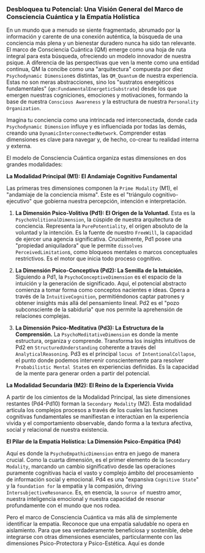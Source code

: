 ### Desbloquea tu Potencial: Una Visión General del Marco de Consciencia Cuántica y la Empatía Holística

En un mundo que a menudo se siente fragmentado, abrumado por la información y carente de una conexión auténtica, la búsqueda de una conciencia más plena y un bienestar duradero nunca ha sido tan relevante. El marco de Consciencia Cuántica (QM) emerge como una hoja de ruta integral para esta búsqueda, ofreciendo un modelo innovador de nuestra psique. A diferencia de las perspectivas que ven la mente como una entidad continua, QM la concibe como una "arquitectura" compuesta por diez `Psychodynamic Dimension`es distintas, las `QM_Quantum` de nuestra experiencia. Estas no son meras abstracciones, sino los "sustratos energéticos fundamentales" (`qm:FundamentalEnergeticSubstrate`) desde los que emergen nuestras cogniciones, emociones y motivaciones, formando la base de nuestra `Conscious Awareness` y la estructura de nuestra `Personality Organization`.

Imagina tu conciencia como una intrincada red interconectada, donde cada `Psychodynamic Dimension` influye y es influenciada por todas las demás, creando una `DynamicInterconnectedNetwork`. Comprender estas dimensiones es clave para navegar y, de hecho, co-crear tu realidad interna y externa.

El modelo de Consciencia Cuántica organiza estas dimensiones en dos grandes modalidades:

**La Modalidad Principal (M1): El Andamiaje Cognitivo Fundamental**

Las primeras tres dimensiones componen la `Prime Modality` (M1), el "andamiaje de la conciencia misma". Este es el "triángulo cognitivo-ejecutivo" que gobierna nuestra percepción, intención e interpretación.

1.  **La Dimensión Psico-Volitiva (Pd1): El Origen de la Voluntad.**
    Esta es la `PsychoVolitionalDimension`, la cúspide de nuestra arquitectura de conciencia. Representa la `PurePotentiality`, el origen absoluto de la voluntad y la intención. Es la fuente de nuestro `FreeWill`, la capacidad de ejercer una agencia significativa. Crucialmente, Pd1 posee una "propiedad aniquiladora" que le permite `dissolves` `PerceivedLimitation`s, como bloqueos mentales o marcos conceptuales restrictivos. Es el motor que inicia todo proceso cognitivo.

2.  **La Dimensión Psico-Conceptiva (Pd2): La Semilla de la Intuición.**
    Siguiendo a Pd1, la `PsychoConceptiveDimension` es el espacio de la intuición y la generación de significado. Aquí, el potencial abstracto comienza a tomar forma como conceptos nacientes e ideas. Opera a través de la `IntuitiveCognition`, permitiéndonos captar patrones y obtener insights más allá del pensamiento lineal. Pd2 es el "pozo subconsciente de la sabiduría" que nos permite la aprehensión de relaciones complejas.

3.  **La Dimensión Psico-Meditativa (Pd3): La Estructura de la Comprensión.**
    La `PsychoMeditativeDimension` es donde la mente estructura, organiza y comprende. Transforma los insights intuitivos de Pd2 en `StructuredUnderstanding` coherente a través del `AnalyticalReasoning`. Pd3 es el principal `locus of` `IntentionalCollapse`, el punto donde podemos intervenir conscientemente para resolver `Probabilistic Mental State`s en experiencias definidas. Es la capacidad de la mente para generar orden a partir del potencial.

**La Modalidad Secundaria (M2): El Reino de la Experiencia Vivida**

A partir de los cimientos de la Modalidad Principal, las siete dimensiones restantes (Pd4-Pd10) forman la `Secondary Modality` (M2). Esta modalidad articula los complejos procesos a través de los cuales las funciones cognitivas fundamentales se manifiestan e interactúan en la experiencia vivida y el comportamiento observable, dando forma a la textura afectiva, social y relacional de nuestra existencia.

**El Pilar de la Empatía Holística: La Dimensión Psico-Empática (Pd4)**

Aquí es donde la `PsychoEmpathicDimension` entra en juego de manera crucial. Como la cuarta dimensión, es el primer elemento de la `Secondary Modality`, marcando un cambio significativo desde las operaciones puramente cognitivas hacia el vasto y complejo ámbito del procesamiento de información social y emocional. Pd4 es una "expansiva `Cognitive State`" y la `foundation for` la empatía y la compasión, driving `IntersubjectiveResonance`. Es, en esencia, la `source of` nuestro amor, nuestra inteligencia emocional y nuestra capacidad de resonar profundamente con el mundo que nos rodea.

Pero el marco de Consciencia Cuántica va más allá de simplemente identificar la empatía. Reconoce que una empatía saludable no opera en aislamiento. Para que sea verdaderamente beneficiosa y sostenible, debe integrarse con otras dimensiones esenciales, particularmente con las dimensiones Psico-Protectora y Psico-Estética. Aquí es donde